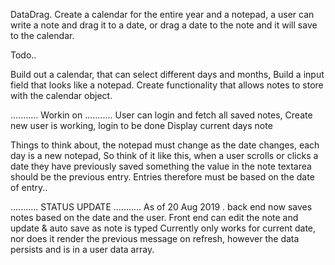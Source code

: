 DataDrag.
Create a calendar for the entire year and a notepad, a user can write a note and drag it to a date, or drag a date to the note and it will save to the calendar. 

Todo..

Build out a calendar, that can select different days and months,
Build a input field that looks like a notepad.
Create functionality that allows notes to store with the calendar object.


...........
Workin on
...........
User can login and fetch all saved notes,
Create new user is working, login to be done
Display current days note

Things to think about, the notepad must change as the date changes,
each day is a new notepad,
So think of it like this, when a user scrolls or clicks a date they have previously saved something the value in the note textarea should be the previous entry.
Entries therefore must be based on the date of entry..

...........
STATUS UPDATE
...........
As of 20 Aug 2019 .
back end now saves notes based on the date and the user.
Front end can edit the note and update & auto save as note is typed
Currently only works for current date, nor does it render the previous message on refresh, however the data persists and is in a user data array.
